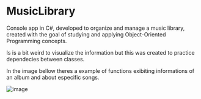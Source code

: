 # MusicLibrary
<p>Console app in C#, developed to organize and manage a music library, created with the goal of studying and applying Object-Oriented Programming concepts.</p>
<p>Is is a bit weird to visualize the information but this was created to practice dependecies between classes.</p>
<p>In the image bellow theres a example of functions exibiting informations of an album and about especific songs.</p>

![image](https://github.com/user-attachments/assets/7b7d4454-14e2-4bd4-9edf-92534bc6dcfe)
